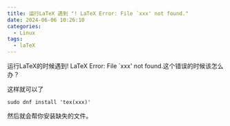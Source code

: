 ```yaml
---
title: 运行LaTeX 遇到 "! LaTeX Error: File `xxx' not found."
date: 2024-06-06 10:26:10
categories:
  - Linux
tags:
  - laTeX
---
```

运行LaTeX的时候遇到! LaTeX Error: File `xxx' not found.这个错误的时候该怎么办？
<!--less-->
这样就可以了
```
sudo dnf install 'tex(xxx)'
```
然后就会帮你安装缺失的文件。
